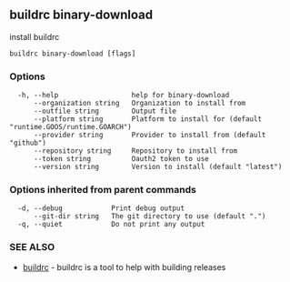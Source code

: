 ## buildrc binary-download

install buildrc

```
buildrc binary-download [flags]
```

### Options

```
  -h, --help                  help for binary-download
      --organization string   Organization to install from
      --outfile string        Output file
      --platform string       Platform to install for (default "runtime.GOOS/runtime.GOARCH")
      --provider string       Provider to install from (default "github")
      --repository string     Repository to install from
      --token string          Oauth2 token to use
      --version string        Version to install (default "latest")
```

### Options inherited from parent commands

```
  -d, --debug            Print debug output
      --git-dir string   The git directory to use (default ".")
  -q, --quiet            Do not print any output
```

### SEE ALSO

* [buildrc](buildrc.md)	 - buildrc is a tool to help with building releases


